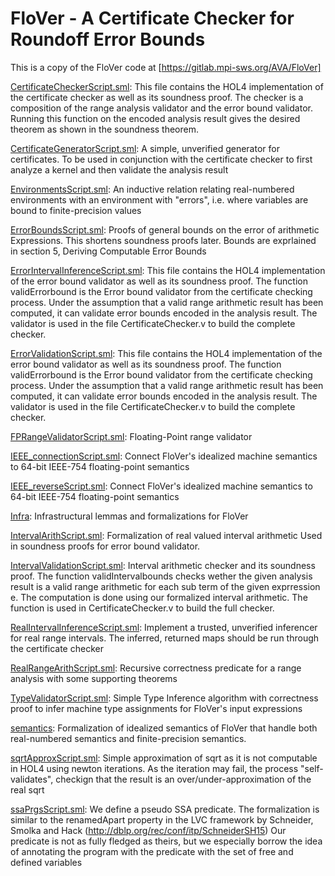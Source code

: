# FloVer - A Certificate Checker for Roundoff Error Bounds

This is a copy of the FloVer code at [https://gitlab.mpi-sws.org/AVA/FloVer]

[CertificateCheckerScript.sml](CertificateCheckerScript.sml):
This file contains the HOL4 implementation of the certificate checker as well
as its soundness proof. The checker is a composition of the range analysis
validator and the error bound validator. Running this function on the encoded
analysis result gives the desired theorem as shown in the soundness theorem.

[CertificateGeneratorScript.sml](CertificateGeneratorScript.sml):
A simple, unverified generator for certificates.
To be used in conjunction with the certificate checker to first analyze
a kernel and then validate the analysis result

[EnvironmentsScript.sml](EnvironmentsScript.sml):
An inductive relation relating real-numbered environments with
an environment with "errors", i.e. where variables are bound to
finite-precision values

[ErrorBoundsScript.sml](ErrorBoundsScript.sml):
Proofs of general bounds on the error of arithmetic Expressions.
This shortens soundness proofs later.
Bounds are exprlained in section 5, Deriving Computable Error Bounds

[ErrorIntervalInferenceScript.sml](ErrorIntervalInferenceScript.sml):
This file contains the HOL4 implementation of the error bound validator as well
as its soundness proof. The function validErrorbound is the Error bound
validator from the certificate checking process. Under the assumption that a
valid range arithmetic result has been computed, it can validate error bounds
encoded in the analysis result. The validator is used in the file
CertificateChecker.v to build the complete checker.

[ErrorValidationScript.sml](ErrorValidationScript.sml):
This file contains the HOL4 implementation of the error bound validator as well
as its soundness proof. The function validErrorbound is the Error bound
validator from the certificate checking process. Under the assumption that a
valid range arithmetic result has been computed, it can validate error bounds
encoded in the analysis result. The validator is used in the file
CertificateChecker.v to build the complete checker.

[FPRangeValidatorScript.sml](FPRangeValidatorScript.sml):
Floating-Point range validator

[IEEE_connectionScript.sml](IEEE_connectionScript.sml):
Connect FloVer's idealized machine semantics to 64-bit
IEEE-754 floating-point semantics

[IEEE_reverseScript.sml](IEEE_reverseScript.sml):
Connect FloVer's idealized machine semantics to 64-bit
IEEE-754 floating-point semantics

[Infra](Infra):
Infrastructural lemmas and formalizations for FloVer

[IntervalArithScript.sml](IntervalArithScript.sml):
Formalization of real valued interval arithmetic
Used in soundness proofs for error bound validator.

[IntervalValidationScript.sml](IntervalValidationScript.sml):
Interval arithmetic checker and its soundness proof.
The function validIntervalbounds checks wether the given analysis result is
a valid range arithmetic for each sub term of the given exprression e.
The computation is done using our formalized interval arithmetic.
The function is used in CertificateChecker.v to build the full checker.

[RealIntervalInferenceScript.sml](RealIntervalInferenceScript.sml):
Implement  a trusted, unverified inferencer for real range intervals.
The inferred, returned maps should be run through the certificate checker

[RealRangeArithScript.sml](RealRangeArithScript.sml):
Recursive correctness predicate for a range analysis with some supporting
theorems

[TypeValidatorScript.sml](TypeValidatorScript.sml):
Simple Type Inference algorithm with correctness proof to infer machine type
assignments for FloVer's input expressions

[semantics](semantics):
Formalization of idealized semantics of FloVer that handle both real-numbered
semantics and finite-precision semantics.

[sqrtApproxScript.sml](sqrtApproxScript.sml):
Simple approximation of sqrt as it is not computable in HOL4 using
newton iterations.
As the iteration may fail, the process "self-validates", checkign that
the result is an over/under-approximation of the real sqrt

[ssaPrgsScript.sml](ssaPrgsScript.sml):
We define a pseudo SSA predicate.
The formalization is similar to the renamedApart property in the LVC framework
by Schneider, Smolka and Hack (http://dblp.org/rec/conf/itp/SchneiderSH15)
Our predicate is not as fully fledged as theirs, but we especially borrow the
idea of annotating the program with the predicate with the set of free and
defined variables
